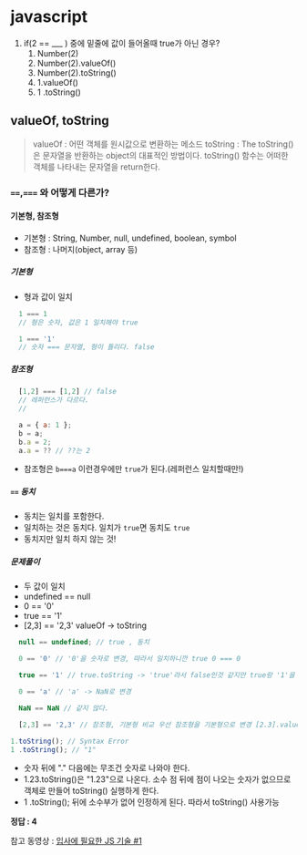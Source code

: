 # javascript

1. if(2 == ___ ) 중에 밑줄에 값이 들어올때 true가 아닌 경우?
    1. Number(2)
    1. Number(2).valueOf()
    1. Number(2).toString()
    1. 1.valueOf()
    1. 1 .toString()


## valueOf, toString

> valueOf : 어떤 객체를 원시값으로 변환하는 메소드
> toString : The toString() 은 문자열을 반환하는 object의 대표적인 방법이다. toString() 함수는 어떠한 객체를 나타내는 문자열을 return한다.

### `==`,`===` 와 어떻게 다른가?

#### 기본형, 참조형

* 기본형 : String, Number, null, undefined, boolean, symbol
* 참조형 : 나머지(object, array 등)

##### 기본형

* 형과 값이 일치

``` js
  1 === 1
  // 형은 숫자, 값은 1 일치해야 true

  1 === '1'
  // 숫자 === 문자열, 형이 틀리다. false
```

##### 참조형

``` js
  [1,2] === [1,2] // false
  // 레퍼런스가 다르다.
  //

  a = { a: 1 };
  b = a;
  b.a = 2;
  a.a = ?? // ??는 2
```

* 참조형은 `b===a` 이런경우에만 `true`가 된다.(레퍼런스 일치할때만!)

##### `==` 동치

* 동치는 일치를 포함한다.
* 일치하는 것은 동치다. 일치가 `true`면 동치도 `true`
* 동치지만 일치 하지 않는 것!

##### 문제풀이

* 두 값이 일치
* undefined == null
* 0 == '0'
* true == '1'
* [2,3] == '2,3' valueOf -> toString

``` js
  null == undefined; // true , 동치

  0 == '0' // '0'을 숫자로 변경, 따라서 일치하니깐 true 0 === 0

  true == '1' // true.toString -> 'true'라서 false인것 같지만 true랑 '1'을 둘다 숫자로 변경, 동치이므로 1===1 true

  0 == 'a' // 'a' -> NaN로 변경

  NaN == NaN // 같지 않다.

  [2,3] == '2,3' // 참조형, 기본형 비교 우선 참조형을 기본형으로 변경 [2.3].valueOf 수행하면 자기 자신이 나온다. 기본형이 아니니 다시 [2,3].toString 실행 "2,3" 으로 변경 "2,3" === "2,3" true
```

```js
1.toString(); // Syntax Error
1 .toString(); // "1"
```

* 숫자 뒤에 "." 다음에는 무조건 숫자로 나와야 한다.
* 1.23.toString()은 "1.23"으로 나온다. 소수 점 뒤에 점이 나오는 숫자가 없으므로 객체로 만들어 toString() 실행하게 한다.
* 1 .toString(); 뒤에 소수부가 없어 인정하게 된다. 따라서 toString() 사용가능

**정답 : 4**

참고 동영상 : [입사에 필요한 JS 기술 #1](https://www.youtube.com/watch?v=VYqPToE_GxM&t=1326s)
